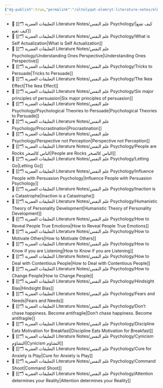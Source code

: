 ```yaml
---
{"dg-publish":true,"permalink":"/altelyqat-alemryt-literature-notes/elm-alnfs-psychology/elm-alnfs-psychology/"}
---
```



- 📄 [[🗂️ التعليقات العمرية Literature Notes/علم النفس Psychology/كيف تقنع\|كيف تقنع]]
- 📄 [[🗂️ التعليقات العمرية Literature Notes/علم النفس Psychology/What is Self Actualization\|What is Self Actualization]]
- 📄 [[🗂️ التعليقات العمرية Literature Notes/علم النفس Psychology/Understanding Ones Perspective\|Understanding Ones Perspective]]
- 📄 [[🗂️ التعليقات العمرية Literature Notes/علم النفس Psychology/Tricks to Persuade\|Tricks to Persuade]]
- 📄 [[🗂️ التعليقات العمرية Literature Notes/علم النفس Psychology/The Ikea Effect\|The Ikea Effect]]
- 📄 [[🗂️ التعليقات العمرية Literature Notes/علم النفس Psychology/Six major principles of persuasion\|Six major principles of persuasion]]
- 📄 [[🗂️ التعليقات العمرية Literature Notes/علم النفس Psychology/Psychological Theories to Persuade\|Psychological Theories to Persuade]]
- 📄 [[🗂️ التعليقات العمرية Literature Notes/علم النفس Psychology/Procrastination\|Procrastination]]
- 📄 [[🗂️ التعليقات العمرية Literature Notes/علم النفس Psychology/Perspective not Perception\|Perspective not Perception]]
- 📄 [[🗂️ التعليقات العمرية Literature Notes/علم النفس Psychology/People are Rocks الناس كالصخر\|People are Rocks الناس كالصخر]]
- 📄 [[🗂️ التعليقات العمرية Literature Notes/علم النفس Psychology/Letting Go\|Letting Go]]
- 📄 [[🗂️ التعليقات العمرية Literature Notes/علم النفس Psychology/Influence People with Persuasion Psychology\|Influence People with Persuasion Psychology]]
- 📄 [[🗂️ التعليقات العمرية Literature Notes/علم النفس Psychology/Inaction is a Catastrophe\|Inaction is a Catastrophe]]
- 📄 [[🗂️ التعليقات العمرية Literature Notes/علم النفس Psychology/Humanistic Theory of Personality Development\|Humanistic Theory of Personality Development]]
- 📄 [[🗂️ التعليقات العمرية Literature Notes/علم النفس Psychology/How to Reveal People True Emotions\|How to Reveal People True Emotions]]
- 📄 [[🗂️ التعليقات العمرية Literature Notes/علم النفس Psychology/How to Motivate Others\|How to Motivate Others]]
- 📄 [[🗂️ التعليقات العمرية Literature Notes/علم النفس Psychology/How to Know if you are Listening\|How to Know if you are Listening]]
- 📄 [[🗂️ التعليقات العمرية Literature Notes/علم النفس Psychology/How to Deal with Contentious People\|How to Deal with Contentious People]]
- 📄 [[🗂️ التعليقات العمرية Literature Notes/علم النفس Psychology/How to Change People\|How to Change People]]
- 📄 [[🗂️ التعليقات العمرية Literature Notes/علم النفس Psychology/Hindsight Bias\|Hindsight Bias]]
- 📄 [[🗂️ التعليقات العمرية Literature Notes/علم النفس Psychology/Fears and Needs\|Fears and Needs]]
- 📄 [[🗂️ التعليقات العمرية Literature Notes/علم النفس Psychology/Don’t chase happiness. Become antifragile\|Don’t chase happiness. Become antifragile]]
- 📄 [[🗂️ التعليقات العمرية Literature Notes/علم النفس Psychology/Discipline Eats Motivation for Breakfast\|Discipline Eats Motivation for Breakfast]]
- 📄 [[🗂️ التعليقات العمرية Literature Notes/علم النفس Psychology/Cynicism التشاؤم\|Cynicism التشاؤم]]
- 📄 [[🗂️ التعليقات العمرية Literature Notes/علم النفس Psychology/Cure for Anxiety is Play\|Cure for Anxiety is Play]]
- 📄 [[🗂️ التعليقات العمرية Literature Notes/علم النفس Psychology/Command Shoot\|Command Shoot]]
- 📄 [[🗂️ التعليقات العمرية Literature Notes/علم النفس Psychology/Attention determines your Reality\|Attention determines your Reality]]

